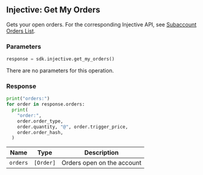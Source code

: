 ## Injective: Get My Orders

Gets your open orders. For the corresponding Injective API, see [Subaccount Orders List][subaccount-order-list].

[subaccount-order-list]: https://api.injective.exchange/#injectivederivativeexchangerpc-subaccountorderslist

### Parameters

```python
response = sdk.injective.get_my_orders()
```

There are no parameters for this operation.

### Response

```python
print("orders:")
for order in response.orders:
  print(
    "order:",
    order.order_type,
    order.quantity, "@", order.trigger_price,
    order.order_hash,
  )
```

| Name | Type | Description |
| - | - | - |
| `orders` | `[Order]` | Orders open on the account |
